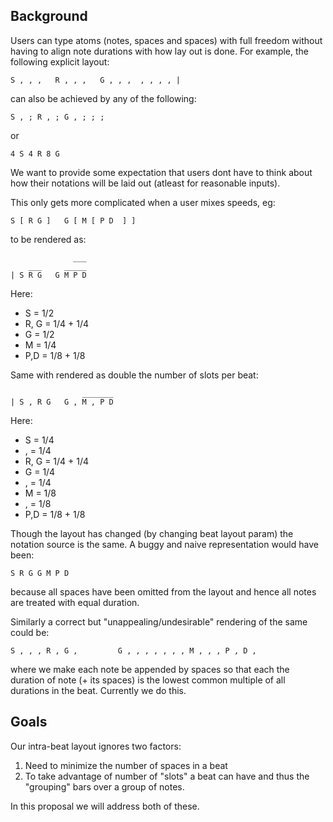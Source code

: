 
## Background

Users can type atoms (notes, spaces and spaces) with full freedom without having to align note durations with how lay out is done.  For example, the following explicit layout:

```
S , , ,   R , , ,   G , , ,  , , , , |
```

can also be achieved by any of the following:

```
S , ; R , ; G , ; ; ; 
```

or 

```
4 S 4 R 8 G
```

We want to provide some expectation that users dont have to think about how their notations will be laid out (atleast for reasonable inputs).

This only gets more complicated when a user mixes speeds, eg:

```
S [ R G ]   G [ M [ P D  ] ] 
```

to be rendered as:

```
              ___
    ___     _____
| S R G   G M P D
```


Here:
* S = 1/2
* R, G = 1/4 + 1/4
* G = 1/2
* M = 1/4
* P,D = 1/8 + 1/8

Same with rendered as double the number of slots per beat:

```
                _______
| S , R G   G , M , P D
```


Here:
* S = 1/4
* , = 1/4
* R, G = 1/4 + 1/4
* G = 1/4
* , = 1/4
* M = 1/8
* , = 1/8
* P,D = 1/8 + 1/8

Though the layout has changed (by changing beat layout param) the notation source is the same.   A buggy and naive representation would have been:

```
S R G G M P D
```

because all spaces have been omitted from the layout and hence all notes are treated with equal duration.

Similarly a correct but "unappealing/undesirable" rendering of the same could be:

```
S , , , R , G ,         G , , , , , , , M , , , P , D , 
```

where we make each note be appended by spaces so that each the duration of note (+ its spaces) is the lowest common multiple of all durations in the beat.  Currently we do this.

## Goals

Our intra-beat layout ignores two factors:

1. Need to minimize the number of spaces in a beat
2. To take advantage of number of "slots" a beat can have and thus the "grouping" bars over a group of notes.

In this proposal we will address both of these.
